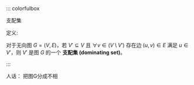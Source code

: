 

::: colorfulbox

支配集

定义:

对于无向图 $G=(V,E)$，若 $V'\subseteq V$ 且 $\forall v\in(V\setminus V')$ 存在边 $(u, v)\in E$ 满足 $u\in V'$，则 $V'$ 是图 $G$ 的一个 **支配集 (dominating set)**。

:::

人话： 把图G分成不相

